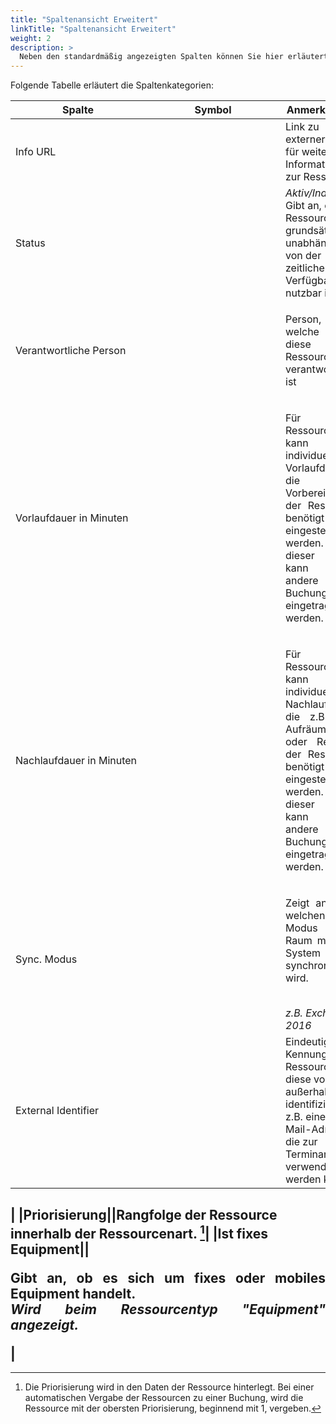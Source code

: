 ```yaml
---
title: "Spaltenansicht Erweitert"
linkTitle: "Spaltenansicht Erweitert"
weight: 2
description: >
  Neben den standardmäßig angezeigten Spalten können Sie hier erläuterte, weitere Spalten mit Informationen zur Ressource einblenden.
---
```

Folgende Tabelle erläutert die Spaltenkategorien:

|<div style="width:200px">Spalte</div>|<div style="width:200px">Symbol</div>|Anmerkungen|
|---|---|---|
|Info URL||Link zu externer Seite für weitere Informationen zur Ressource|
|Status||_Aktiv/Inaktiv_ </br> Gibt an, ob die Ressource grundsätzlich, unabhängig von der zeitlichen Verfügbarkeit, nutzbar ist.|
|Verantwortliche Person||<p style="text-align: justify"> Person, welche für diese Ressource verantwortlich ist </p>|
|Vorlaufdauer in Minuten||<p style="text-align: justify"> Für jede Ressource kann eine individuelle Vorlaufdauer, die zur Vorbereitung der Ressource benötigt wird, eingestellt werden. In dieser Zeit kann keine andere Buchung eingetragen werden. </p>|
|Nachlaufdauer in Minuten||<p style="text-align: justify"> Für jede Ressource kann eine individuelle Nachlaufdauer, die z.B. zum Aufräumen oder Reinigen der Ressource benötigt wird, eingestellt werden. In dieser Zeit kann keine andere Buchung eingetragen werden. </p>|
|Sync. Modus||<p style="text-align: justify"> Zeigt an, über welchen Modus der Raum mit dem System synchronisiert wird. </p> </br> _z.B. Exchange 2016_|
|External Identifier||Eindeutige Kennung der Ressource, um diese von außerhalb zu identifizieren, z.B. eine E-Mail-Adresse, die zur Terminanfrage verwendet werden kann.
|
|Priorisierung||Rangfolge der Ressource innerhalb der Ressourcenart. [^1]|
|Ist fixes Equipment|| <p style="text-align: justify"> Gibt an, ob es sich um fixes oder mobiles Equipment handelt. </br> _Wird beim Ressourcentyp "Equipment" angezeigt._ </p>|
---

[^1]: Die Priorisierung wird in den Daten der Ressource hinterlegt. Bei einer automatischen Vergabe der Ressourcen zu einer Buchung, wird die Ressource mit der obersten Priorisierung, beginnend mit 1, vergeben.
